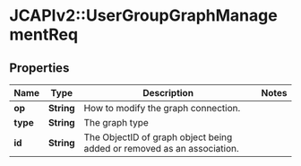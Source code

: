# JCAPIv2::UserGroupGraphManagementReq

## Properties
Name | Type | Description | Notes
------------ | ------------- | ------------- | -------------
**op** | **String** | How to modify the graph connection. | 
**type** | **String** | The graph type | 
**id** | **String** | The ObjectID of graph object being added or removed as an association. | 


